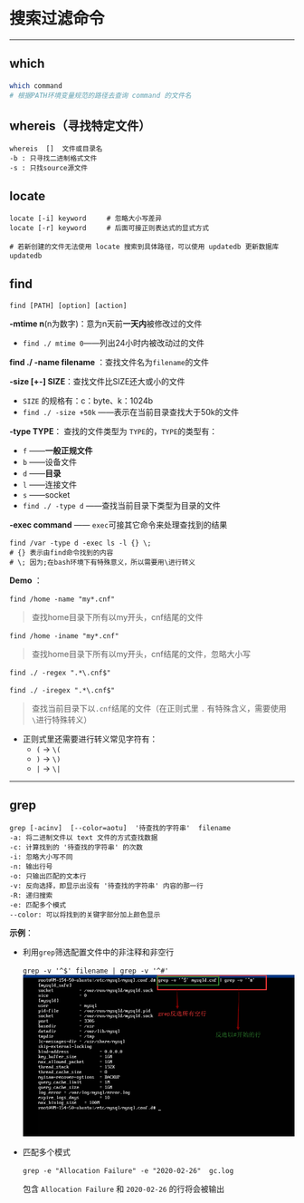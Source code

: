 # 搜索过滤命令



----

## which

```sh
which command
# 根据PATH环境变量规范的路径去查询 command 的文件名
```







## whereis（寻找特定文件）

```shell
whereis  []  文件或目录名
-b : 只寻找二进制格式文件
-s : 只找source源文件
```





## locate

```shell
locate [-i] keyword		# 忽略大小写差异
locate [-r] keyword		# 后面可接正则表达式的显式方式

# 若新创建的文件无法使用 locate 搜索到具体路径，可以使用 updatedb 更新数据库
updatedb
```





## find

```she
find [PATH] [option] [action]
```



**-mtime n**(n为数字)：意为n天前**一天内**被修改过的文件 

+ `find ./ mtime 0`——列出24小时内被改动过的文件

>


**find ./ -name filename** ：查找文件名为`filename`的文件



**-size [+-] SIZE**：查找文件比SIZE还大或小的文件

+ `SIZE` 的规格有：c：byte、k：1024b
+ `find ./ -size +50k` ——表示在当前目录查找大于50k的文件



**-type TYPE**： 查找的文件类型为 `TYPE`的，`TYPE`的类型有：

+ `f`	——**一般正规文件**
+ `b`    ——设备文件
+ `d`    ——**目录**
+ `l`    ——连接文件
+ `s`    ——socket
+ `find ./ -type d` ——查找当前目录下类型为目录的文件



**-exec  command** —— `exec`可接其它命令来处理查找到的结果

```shell
find /var -type d -exec ls -l {} \;
# {} 表示由find命令找到的内容
# \; 因为;在bash环境下有特殊意义，所以需要用\进行转义
```





**Demo** ：

`find /home -name "my*.cnf"`

> 查找home目录下所有以my开头，cnf结尾的文件



`find /home -iname "my*.cnf"`

> 查找home目录下所有以my开头，cnf结尾的文件，忽略大小写



`find ./ -regex ".*\.cnf$"`

`find ./ -iregex ".*\.cnf$"`

> 查找当前目录下以`.cnf`结尾的文件（在正则式里 `.` 有特殊含义，需要使用`\`进行特殊转义）

+ 正则式里还需要进行转义常见字符有：
  + `(`  → `\(`
  + `)`  → `\)`
  + `|`  → `\|`




-----



## grep

```shell
grep [-acinv]  [--color=aotu]  '待查找的字符串'  filename
-a: 将二进制文件以 text 文件的方式查找数据
-c: 计算找到的 '待查找的字符串' 的次数
-i: 忽略大小写不同
-n: 输出行号
-o: 只输出匹配的文本行
-v: 反向选择，即显示出没有 '待查找的字符串' 内容的那一行
-R: 递归搜索
-e: 匹配多个模式
--color: 可以将找到的关键字部分加上颜色显示 
```

**示例**：

+ 利用`grep`筛选配置文件中的非注释和非空行

  `grep -v '^$' filename | grep -v '^#'`
  ![grep-n](https://github.com/HurricanGod/Home/blob/master/linux/img/grep-v.png)

+ 匹配多个模式

  `grep -e "Allocation Failure" -e "2020-02-26"  gc.log`

  包含 `Allocation Failure` 和 `2020-02-26` 的行将会被输出











